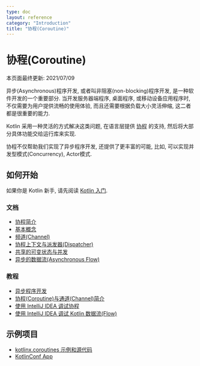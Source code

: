 ```yaml
---
type: doc
layout: reference
category: "Introduction"
title: "协程(Coroutine)"
---
```


# 协程(Coroutine)

本页面最终更新: 2021/07/09

异步(Asynchronous)程序开发, 或者叫非阻塞(non-blocking)程序开发, 是一种软件开发的一个重要部分.
当开发服务器端程序, 桌面程序, 或移动设备应用程序时, 不仅需要为用户提供流畅的使用体验,
而且还需要根据负载大小灵活伸缩, 这二者都是很重要的能力.

Kotlin 采用一种灵活的方式解决这类问题,
在语言层提供 [协程](https://en.wikipedia.org/wiki/Coroutine) 的支持,
然后将大部分具体功能交给运行库来实现.

协程不仅帮助我们实现了异步程序开发, 还提供了更丰富的可能,
比如, 可以实现并发型模式(Concurrency), Actor模式.

## 如何开始

如果你是 Kotlin 新手, 请先阅读 [Kotlin 入门](getting-started.html).

### 文档

- [协程简介](coroutines/coroutines-guide.html)
- [基本概念](coroutines/coroutines-basics.html)
- [频道(Channel)](coroutines/channels.html)
- [协程上下文与派发器(Dispatcher)](coroutines/coroutine-context-and-dispatchers.html)
- [共享的可变状态与并发](coroutines/shared-mutable-state-and-concurrency.html)
- [异步的数据流(Asynchronous Flow)](coroutines/flow.html)

### 教程

- [异步程序开发](async-programming.html)
- [协程(Coroutine)与通道(Channel)简介](https://play.kotlinlang.org/hands-on/Introduction%20to%20Coroutines%20and%20Channels/01_Introduction)
- [使用 IntelliJ IDEA 调试协程](coroutines/debug-coroutines-with-idea.html)
- [使用 IntelliJ IDEA 调试 Kotlin 数据流(Flow)](coroutines/debug-flow-with-idea.html)


## 示例项目

- [kotlinx.coroutines 示例和源代码](https://github.com/Kotlin/kotlin-coroutines/tree/master/examples)
- [KotlinConf App](https://github.com/JetBrains/kotlinconf-app)
